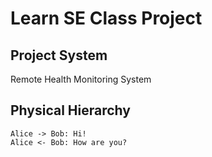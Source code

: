 # Learn SE Class Project

## Project System

Remote Health Monitoring System

## Physical Hierarchy

```{uml}
Alice -> Bob: Hi!
Alice <- Bob: How are you?
```
